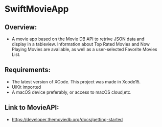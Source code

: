 # SwiftMovieApp

## Overview:  
- A movie app based on the Movie DB API to retrive JSON data and display in a tableview. Information about Top Rated Movies and Now Playing Movies are available, as well as a user-selected Favorite Movies List.

## Requirements:
- The latest version of XCode. This project was made in Xcode15.
- UiKit imported
- A macOS device preferably, or access to macOS cloud,etc.

## Link to MovieAPI:
- https://developer.themoviedb.org/docs/getting-started
